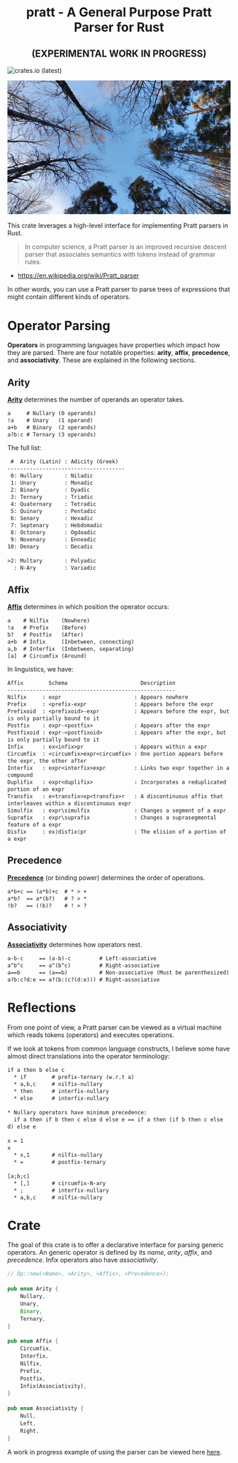 <h1 align="center">pratt - A General Purpose Pratt Parser for Rust</h1>
<h2 align="center">(EXPERIMENTAL WORK IN PROGRESS)</h2>

![crates.io (latest)](https://img.shields.io/crates/dv/pratt)

<p align="center">
  <img src="https://github.com/segeljakt/assets/blob/master/Trees.jpg?raw=true">
</p>

This crate leverages a high-level interface for implementing Pratt parsers in Rust.

> In computer science, a Pratt parser is an improved recursive descent parser that associates semantics with tokens instead of grammar rules.
- https://en.wikipedia.org/wiki/Pratt_parser

In other words, you can use a Pratt parser to parse trees of expressions that might contain different kinds of operators.

# Operator Parsing

**Operators** in programming languages have properties which impact how they are parsed. There are four notable properties: **arity**, **affix**, **precedence**, and **associativity**. These are explained in the following sections.

## Arity

[**Arity**](https://en.wikipedia.org/wiki/Arity) determines the number of operands an operator takes.
```
a     # Nullary (0 operands)
!a    # Unary   (1 operand)
a+b   # Binary  (2 operands)
a?b:c # Ternary (3 operands)
```

The full list:

```
 #  Arity (Latin) : Adicity (Greek)
-------------------------------------
 0: Nullary       : Niladic
 1: Unary         : Monadic
 2: Binary        : Dyadic
 3: Ternary       : Triadic
 4: Quaternary    : Tetradic
 5: Quinary       : Pentadic
 6: Senary        : Hexadic
 7: Septenary     : Hebdomadic
 8: Octonary      : Ogdoadic
 9: Novenary      : Enneadic
10: Denary        : Decadic

>2: Multary       : Polyadic
  : N-Ary         : Variadic
```

## Affix

[**Affix**](https://en.wikipedia.org/wiki/Affix) determines in which position the operator occurs:

```
a    # Nilfix    (Nowhere)
!a   # Prefix    (Before)
b?   # Postfix   (After)
a+b  # Infix     (Inbetween, connecting)
a,b  # Interfix  (Inbetween, separating)
[a]  # Circumfix (Around)
```

In linguistics, we have:

```
Affix        Schema                       Description
-----------------------------------------------------
Nilfix     : expr                       : Appears nowhere
Prefix     : <prefix-expr               : Appears before the expr
Prefixoid  : <prefixoid>-expr           : Appears before the expr, but is only partially bound to it
Postfix    : expr-<postfix>             : Appears after the expr
Postfixoid : expr-<postfixoid>          : Appears after the expr, but is only partially bound to it
Infix      : ex<infix>pr                : Appears within a expr
Circumfix  : <circumfix>expr<circumfix> : One portion appears before the expr, the other after
Interfix   : expr<interfix>expr         : Links two expr together in a compound
Duplifix   : expr<duplifix>             : Incorporates a reduplicated portion of an expr
Transfix   : e<transfix>xp<transfix>r   : A discontinuous affix that interleaves within a discontinuous expr
Simulfix   : expr\simulfix              : Changes a segment of a expr
Suprafix   : expr\suprafix              : Changes a suprasegmental feature of a expr
Disfix     : ex⟩disfix⟨pr               : The elision of a portion of a expr
```

## Precedence

[**Precedence**](https://en.wikipedia.org/wiki/Order_of_operations) (or binding power) determines the order of operations.

```
a*b+c == (a*b)+c  # * > +
a*b?  == a*(b?)   # ? > *
!b?   == (!b)?    # ! > ?
```

## Associativity

[**Associativity**](https://en.wikipedia.org/wiki/Associative_property) determines how operators nest.

```
a-b-c     == (a-b)-c         # Left-associative
a^b^c     == a^(b^c)         # Right-associative
a==b      == (a==b)          # Non-associative (Must be parenthesized)
a?b:c?d:e == a?(b:(c?(d:e))) # Right-associative
```

# Reflections

From one point of view, a Pratt parser can be viewed as a virtual machine which reads tokens (operators) and executes operations.

If we look at tokens from common language constructs, I believe some have almost direct translations into the operator terminology:

```
if a then b else c
  * if        # prefix-ternary (w.r.t a)
  * a,b,c     # nilfix-nullary
  * then      # interfix-nullary
  * else      # interfix-nullary

* Nullary operators have minimum precedence:
  if a then if b then c else d else e == if a then (if b then c else d) else e

x = 1
x
  * x,1       # nilfix-nullary
  * =         # postfix-ternary

[a;b;c]
  * [,]       # circumfix-N-ary
  * ;         # interfix-nullary
  * a,b,c     # nilfix-nullary
```

# Crate

The goal of this crate is to offer a declarative interface for parsing generic operators. An generic operator is defined by its *name*, *arity*, *affix*, and *precedence*. Infix operators also have *associativity*.

```rust
// Op::new(<Name>, <Arity>, <Affix>, <Precedence>);

pub enum Arity {
    Nullary,
    Unary,
    Binary,
    Ternary,
}

pub enum Affix {
    Circumfix,
    Interfix,
    Nilfix,
    Prefix,
    Postfix,
    Infix(Associativity),
}

pub enum Associativity {
    Null,
    Left,
    Right,
}
```

A work in progress example of using the parser can be viewed here [here](https://github.com/segeljakt/pratt/tree/master/example/src/main.rs).
